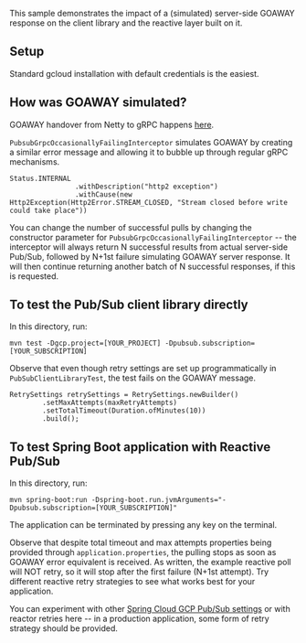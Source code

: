 This sample demonstrates the impact of a (simulated) server-side GOAWAY response on the client library and the reactive layer built on it.

## Setup

Standard gcloud installation with default credentials is the easiest.

## How was GOAWAY simulated?

GOAWAY handover from Netty to gRPC happens [here](https://github.com/grpc/grpc-java/blob/735b85fb335238354042c2dd01688bec6105b824/netty/src/main/java/io/grpc/netty/NettyClientHandler.java#L280).

`PubsubGrpcOccasionallyFailingInterceptor` simulates GOAWAY by creating a similar error message and allowing it to bubble up through regular gRPC mechanisms.

```
Status.INTERNAL
                .withDescription("http2 exception")
                .withCause(new Http2Exception(Http2Error.STREAM_CLOSED, "Stream closed before write could take place"))
```

You can change the number of successful pulls by changing the constructor parameter for `PubsubGrpcOccasionallyFailingInterceptor` -- the interceptor will always return N successful results from actual server-side Pub/Sub, followed by N+1st failure simulating GOAWAY server response.
It will then continue returning another batch of N successful responses, if this is requested.

## To test the Pub/Sub client library directly

In this directory, run:

```
mvn test -Dgcp.project=[YOUR_PROJECT] -Dpubsub.subscription=[YOUR_SUBSCRIPTION]
```

Observe that even though retry settings are set up programmatically in `PubSubClientLibraryTest`, the test fails on the GOAWAY message.

```
RetrySettings retrySettings = RetrySettings.newBuilder()
        .setMaxAttempts(maxRetryAttempts)
        .setTotalTimeout(Duration.ofMinutes(10))
        .build();
```


## To test Spring Boot application with Reactive Pub/Sub

In this directory, run:

```
mvn spring-boot:run -Dspring-boot.run.jvmArguments="-Dpubsub.subscription=[YOUR_SUBSCRIPTION]"
```

The application can be terminated by pressing any key on the terminal.

Observe that despite total timeout and max attempts properties being provided through `application.properties`, the pulling stops as soon as GOAWAY error equivalent is received.
As written, the example reactive poll will NOT retry, so it will stop after the first failure (N+1st attempt). Try different reactive retry strategies to see what works best for your application.

You can experiment with other [Spring Cloud GCP Pub/Sub settings]() or with reactor retries here -- in a production application, some form of retry strategy should be provided.

